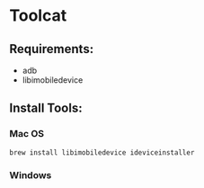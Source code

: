 # Toolcat

## Requirements:
- adb
- libimobiledevice

## Install Tools:

### Mac OS

```shell
brew install libimobiledevice ideviceinstaller
```

### Windows

